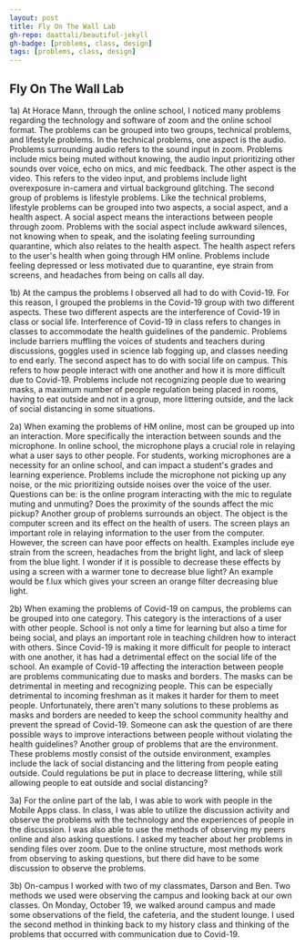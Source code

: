 ```yaml
---
layout: post
title: Fly On The Wall Lab
gh-repo: daattali/beautiful-jekyll
gh-badge: [problems, class, design]
tags: [problems, class, design]
---
```

## Fly On The Wall Lab

1a)  At Horace Mann, through the online school, I noticed many problems regarding the technology and software of zoom and the online school format. The problems can be grouped into two groups, technical problems, and lifestyle problems. In the technical problems, one aspect is the audio. Problems surrounding audio refers to the sound input in zoom. Problems include mics being muted without knowing, the audio input prioritizing other sounds over voice, echo on mics, and mic feedback. The other aspect is the video. This refers to the video input, and problems include light overexposure in-camera and virtual background glitching. The second group of problems is lifestyle problems. Like the technical problems, lifestyle problems can be grouped into two aspects, a social aspect, and a health aspect. A social aspect means the interactions between people through zoom. Problems with the social aspect include awkward silences, not knowing when to speak, and the isolating feeling surrounding quarantine, which also relates to the health aspect. The health aspect refers to the user's health when going through HM online. Problems include feeling depressed or less motivated due to quarantine, eye strain from screens, and headaches from being on calls all day.
    
1b)  At the campus the problems I observed all had to do with Covid-19. For this reason, I grouped the problems in the Covid-19 group with two different aspects. These two different aspects are the interference of Covid-19 in class or social life. Interference of Covid-19 in class refers to changes in classes to accommodate the health guidelines of the pandemic. Problems include barriers muffling the voices of students and teachers during discussions, goggles used in science lab fogging up, and classes needing to end early. The second aspect has to do with social life on campus. This refers to how people interact with one another and how it is more difficult due to Covid-19. Problems include not recognizing people due to wearing masks, a maximum number of people regulation being placed in rooms, having to eat outside and not in a group, more littering outside, and the lack of social distancing in some situations.

2a)  When examing the problems of HM online, most can be grouped up into an interaction. More specifically the interaction between sounds and the microphone. In online school, the microphone plays a crucial role in relaying what a user says to other people. For students, working microphones are a necessity for an online school, and can impact a student's grades and learning experience. Problems include the microphone not picking up any noise, or the mic prioritizing outside noises over the voice of the user. Questions can be: is the online program interacting with the mic to regulate muting and unmuting? Does the proximity of the sounds affect the mic pickup? Another group of problems surrounds an object. The object is the computer screen and its effect on the health of users. The screen plays an important role in relaying information to the user from the computer. However, the screen can have poor effects on health. Examples include eye strain from the screen, headaches from the bright light, and lack of sleep from the blue light. I wonder if it is possible to decrease these effects by using a screen with a warmer tone to decrease blue light? An example would be f.lux which gives your screen an orange filter decreasing blue light.

2b)  When examing the problems of Covid-19 on campus, the problems can be grouped into one category. This category is the interactions of a user with other people. School is not only a time for learning but also a time for being social, and plays an important role in teaching children how to interact with others. Since Covid-19 is making it more difficult for people to interact with one another, it has had a detrimental effect on the social life of the school. An example of Covid-19 affecting the interaction between people are problems communicating due to masks and borders. The masks can be detrimental in meeting and recognizing people. This can be especially detrimental to incoming freshman as it makes it harder for them to meet people. Unfortunately, there aren't many solutions to these problems as masks and borders are needed to keep the school community healthy and prevent the spread of Covid-19. Someone can ask the question of are there possible ways to improve interactions between people without violating the health guidelines? Another group of problems that are the environment. These problems mostly consist of the outside environment, examples include the lack of social distancing and the littering from people eating outside. Could regulations be put in place to decrease littering, while still allowing people to eat outside and social distancing?

3a)  For the online part of the lab, I was able to work with people in the Mobile Apps class. In class, I was able to utilize the discussion activity and observe the problems with the technology and the experiences of people in the discussion. I was also able to use the methods of observing my peers online and also asking questions. I asked my teacher about her problems in sending files over zoom. Due to the online structure, most methods work from observing to asking questions, but there did have to be some discussion to observe the problems. 

3b)  On-campus I worked with two of my classmates, Darson and Ben. Two methods we used were observing the campus and looking back at our own classes. On Monday, October 19, we walked around campus and made some observations of the field, the cafeteria, and the student lounge. I used the second method in thinking back to my history class and thinking of the problems that occurred with communication due to Covid-19.
